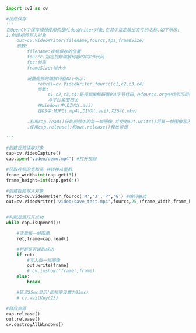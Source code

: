 
<BlogInfo id="1038" title="42.视频保存" author="白日梦想猿" pv=0 read_times=0 pre_cost_time="1分0秒" category="图像处理" tag_list="['图像处理']" create_time="2021.08.16 10:30:32" update_time="2021.08.16 10:55:20" />

```python
import cv2 as cv

#视频保存
'''
在OpenCV中保存视频使用的是VideoWriter对象,在其中指定输出文件的名称,如下所示:
1.创建视频写入对象
    out=cv.VideoWriter(filename,fourcc,fps,frameSize)
    参数:
        filename:视频保存的位置
        fourcc:指定视频编解码器的4字节代码
        fps:帧率
        frameSize:帧大小

        设置视频的编解码器如下所示:
            retval=cv.VideoWriter_fourcc(c1,c2,c3,c4)
            参数:
                c1,c2,c3,c4:是视频编解码器的4字节代码,在fourcc.org中找到可用代码列表
                与平台紧密相关
            在windows中:DIVX(.avi)
            在OS中:MJPG(.mp4),DIVX(.avi),X264(.mkv)

        .利用cap.read()获取视频中的每一帧图像,并使用out.write()将某一帧图像写入视频中
        .使用cap.release()和out.release()释放资源

'''

#创建视频读取对象
cap=cv.VideoCapture()
cap.open('video/demo.mp4') #打开视频

#获取视频的宽和高 并转换从整数
frame_width=int(cap.get(3))
frame_height=int(cap.get(4))

#创建视频写入对象
fourcc=cv.VideoWriter_fourcc('M','J','P','G') #编码格式
out=cv.VideoWriter('video/save_test.mp4',fourcc,25,(frame_width,frame_height))


#判断是否打开成功
while cap.isOpened():

    #读取每一帧图像
    ret,frame=cap.read()

    #判断是否读取成功
    if ret:
        #写入每一帧图像
        out.write(frame)
        # cv.imshow('frame',frame)
    else:
        break

    #延迟25ms显示(即帧率设置为25ms)
    # cv.waitKey(25)

#释放资源
cap.release()
out.release()
cv.destroyAllWindows()


```
